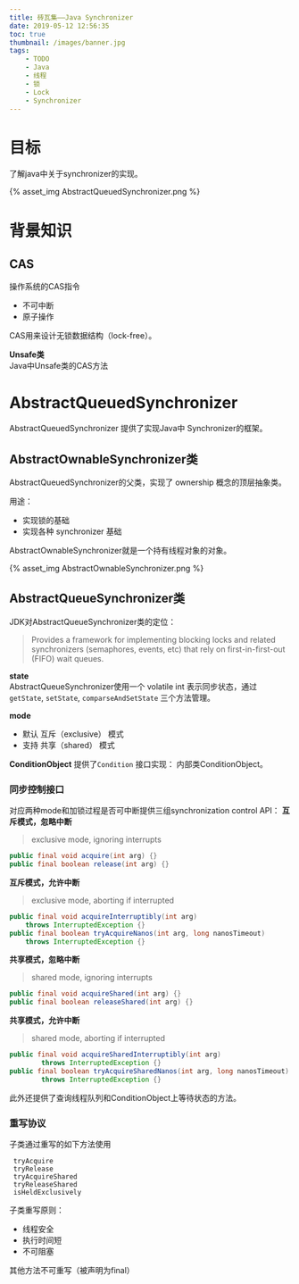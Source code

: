 ```yaml
---
title: 砖瓦集——Java Synchronizer
date: 2019-05-12 12:56:35
toc: true
thumbnail: /images/banner.jpg
tags:
    - TODO
    - Java
    - 线程
    - 锁
    - Lock
    - Synchronizer
---
```


# 目标
了解java中关于synchronizer的实现。

{% asset_img AbstractQueuedSynchronizer.png %}

# 背景知识
## CAS
操作系统的CAS指令
- 不可中断
- 原子操作

CAS用来设计无锁数据结构（lock-free）。

**Unsafe类**  
Java中Unsafe类的CAS方法


# AbstractQueuedSynchronizer

AbstractQueuedSynchronizer 提供了实现Java中 Synchronizer的框架。

## AbstractOwnableSynchronizer类

AbstractQueuedSynchronizer的父类，实现了 ownership 概念的顶层抽象类。

用途：
- 实现锁的基础
- 实现各种 synchronizer 基础

AbstractOwnableSynchronizer就是一个持有线程对象的对象。

{% asset_img AbstractOwnableSynchronizer.png %}

## AbstractQueueSynchronizer类

JDK对AbstractQueueSynchronizer类的定位：
> Provides a framework for implementing blocking locks and related synchronizers (semaphores, events, etc) that rely on first-in-first-out (FIFO) wait queues.

**state**  
AbstractQueueSynchronizer使用一个 volatile int 表示同步状态，通过`getState`, `setState`, `comparseAndSetState` 三个方法管理。

**mode**  
- 默认 互斥（exclusive） 模式
- 支持 共享（shared） 模式

**ConditionObject**
提供了`Condition` 接口实现： 内部类ConditionObject。

### 同步控制接口

对应两种mode和加锁过程是否可中断提供三组synchronization control API：
**互斥模式，忽略中断**  
> exclusive mode, ignoring interrupts

```java
public final void acquire(int arg) {}
public final boolean release(int arg) {}
```

**互斥模式，允许中断**
> exclusive mode, aborting if interrupted
```java
public final void acquireInterruptibly(int arg)
    throws InterruptedException {}
public final boolean tryAcquireNanos(int arg, long nanosTimeout)
    throws InterruptedException {}
```

**共享模式，忽略中断**
> shared mode, ignoring interrupts

```java
public final void acquireShared(int arg) {}
public final boolean releaseShared(int arg) {}
```

**共享模式，允许中断**
> shared mode, aborting if interrupted

```java
public final void acquireSharedInterruptibly(int arg)
        throws InterruptedException {}
public final boolean tryAcquireSharedNanos(int arg, long nanosTimeout)
        throws InterruptedException {}
```

此外还提供了查询线程队列和ConditionObject上等待状态的方法。


### 重写协议
子类通过重写的如下方法使用
```
 tryAcquire
 tryRelease
 tryAcquireShared
 tryReleaseShared
 isHeldExclusively

```
子类重写原则：
- 线程安全
- 执行时间短
- 不可阻塞

其他方法不可重写（被声明为final）






